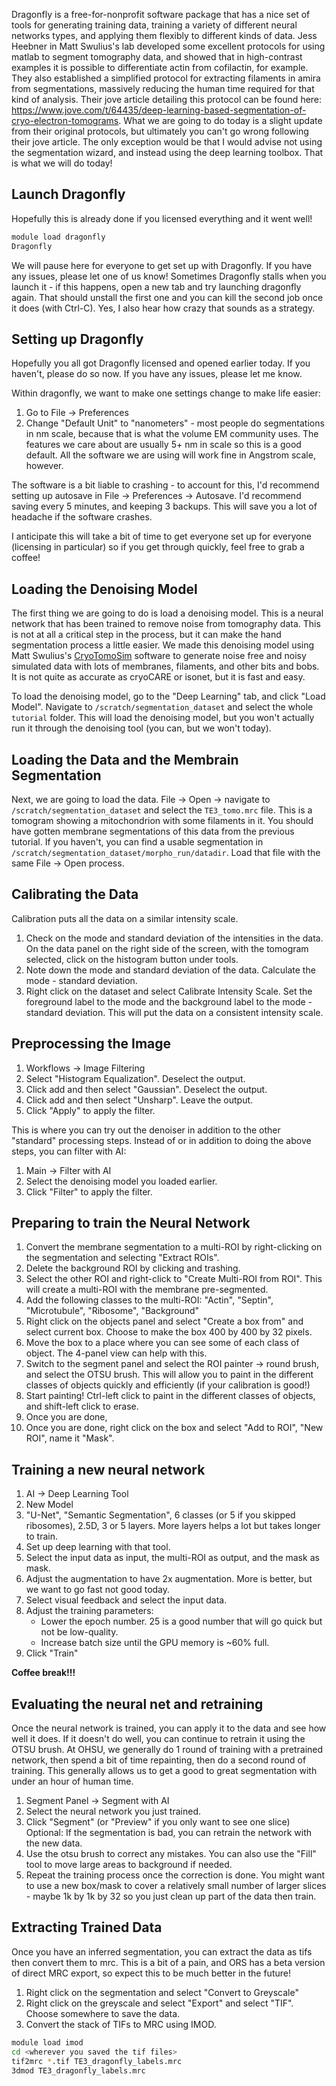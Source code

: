 Dragonfly is a free-for-nonprofit software package that has a nice set of tools for generating training data, training a variety of different neural networks types, and applying them flexibly to different kinds of data. Jess Heebner in Matt Swulius's lab developed some excellent protocols for using matlab to segment tomography data, and showed that in high-contrast examples it is possible to differentiate actin from cofilactin, for example. They also established a simplified protocol for extracting filaments in amira from segmentations, massively reducing the human time required for that kind of analysis. Their jove article detailing this protocol can be found here: https://www.jove.com/t/64435/deep-learning-based-segmentation-of-cryo-electron-tomograms. What we are going to do today is a slight update from their original protocols, but ultimately you can't go wrong following their jove article. The only exception would be that I would advise not using the segmentation wizard, and instead using the deep learning toolbox. That is what we will do today!

## Launch Dragonfly
Hopefully this is already done if you licensed everything and it went well!

```bash
module load dragonfly
Dragonfly
```

We will pause here for everyone to get set up with Dragonfly. If you have any issues, please let one of us know! Sometimes Dragonfly stalls when you launch it - if this happens, open a new tab and try launching dragonfly again. That should unstall the first one and you can kill the second job once it does (with Ctrl-C). Yes, I also hear how crazy that sounds as a strategy.

## Setting up Dragonfly

Hopefully you all got Dragonfly licensed and opened earlier today. If you haven't, please do so now. If you have any issues, please let me know. 

Within dragonfly, we want to make one settings change to make life easier:
1. Go to File -> Preferences
3. Change "Default Unit" to "nanometers" - most people do segmentations in nm scale, because that is what the volume EM community uses. The features we care about are usually 5+ nm in scale so this is a good default. All the software we are using will work fine in Angstrom scale, however.

The software is a bit liable to crashing - to account for this, I'd recommend setting up autosave in File -> Preferences -> Autosave. I'd recommend saving every 5 minutes, and keeping 3 backups. This will save you a lot of headache if the software crashes.

I anticipate this will take a bit of time to get everyone set up for everyone (licensing in particular) so if you get through quickly, feel free to grab a coffee!

## Loading the Denoising Model

The first thing we are going to do is load a denoising model. This is a neural network that has been trained to remove noise from tomography data. This is not at all a critical step in the process, but it can make the hand segmentation process a little easier. We made this denoising model using Matt Swulius's [CryoTomoSim](https://doi.org/10.1101/2023.04.28.538636) software to generate noise free and noisy simulated data with lots of membranes, filaments, and other bits and bobs. It is not quite as accurate as cryoCARE or isonet, but it is fast and easy.

To load the denoising model, go to the "Deep Learning" tab, and click "Load Model". Navigate to `/scratch/segmentation_dataset` and select the whole `tutorial` folder. This will load the denoising model, but you won't actually run it through the denoising tool (you can, but we won't today).

## Loading the Data and the Membrain Segmentation

Next, we are going to load the data. File -> Open -> navigate to `/scratch/segmentation_dataset` and select the `TE3_tomo.mrc` file. This is a tomogram showing a mitochondrion with some filaments in it. You should have gotten membrane segmentations of this data from the previous tutorial. If you haven't, you can find a usable segmentation in `/scratch/segmentation_dataset/morpho_run/datadir`. Load that file with the same File -> Open process.

## Calibrating the Data

Calibration puts all the data on a similar intensity scale. 

1. Check on the mode and standard deviation of the intensities in the data. On the data panel on the right side of the screen, with the tomogram selected, click on the histogram button under tools.
2. Note down the mode and standard deviation of the data. Calculate the mode - standard deviation.
3. Right click on the dataset and select Calibrate Intensity Scale. Set the foreground label to the mode and the background label to the mode - standard deviation. This will put the data on a consistent intensity scale.

## Preprocessing the Image

1. Workflows -> Image Filtering
2. Select "Histogram Equalization". Deselect the output.
3. Click add and then select "Gaussian". Deselect the output.
4. Click add and then select "Unsharp". Leave the output.
5. Click "Apply" to apply the filter.

This is where you can try out the denoiser in addition to the other "standard" processing steps. Instead of or in addition to doing the above steps, you can filter with AI:
1. Main -> Filter with AI
2. Select the denoising model you loaded earlier.
3. Click "Filter" to apply the filter.

## Preparing to train the Neural Network

1. Convert the membrane segmentation to a multi-ROI by right-clicking on the segmentation and selecting "Extract ROIs". 
2. Delete the background ROI by clicking and trashing.
3. Select the other ROI and right-click to "Create Multi-ROI from ROI". This will create a multi-ROI with the membrane pre-segmented.
4. Add the following classes to the multi-ROI: "Actin", "Septin", "Microtubule", "Ribosome", "Background"
5. Right click on the objects panel and select "Create a box from" and select current box. Choose to make the box 400 by 400 by 32 pixels.
6. Move the box to a place where you can see some of each class of object. The 4-panel view can help with this.
7. Switch to the segment panel and select the ROI painter -> round brush, and select the OTSU brush. This will allow you to paint in the different classes of objects quickly and efficiently (if your calibration is good!)
8. Start painting! Ctrl-left click to paint in the different classes of objects, and shift-left click to erase.
9. Once you are done, 
9. Once you are done, right click on the box and select "Add to ROI", "New ROI", name it "Mask".

## Training a new neural network

1. AI -> Deep Learning Tool
2. New Model
3. "U-Net", "Semantic Segmentation", 6 classes (or 5 if you skipped ribosomes), 2.5D, 3 or 5 layers. More layers helps a lot but takes longer to train. 
4. Set up deep learning with that tool.
5. Select the input data as input, the multi-ROI as output, and the mask as mask.
6. Adjust the augmentation to have 2x augmentation. More is better, but we want to go fast not good today.
7. Select visual feedback and select the input data.
8. Adjust the training parameters:
    * Lower the epoch number. 25 is a good number that will go quick but not be low-quality.
    * Increase batch size until the GPU memory is ~60% full.
9. Click "Train"

**Coffee break!!!**

## Evaluating the neural net and retraining
Once the neural network is trained, you can apply it to the data and see how well it does. If it doesn't do well, you can continue to retrain it using the OTSU brush. At OHSU, we generally do 1 round of training with a pretrained network, then spend a bit of time repainting, then do a second round of training. This generally allows us to get a good to great segmentation with under an hour of human time.
1. Segment Panel -> Segment with AI
2. Select the neural network you just trained.
3. Click "Segment" (or "Preview" if you only want to see one slice)
Optional: If the segmentation is bad, you can retrain the network with the new data.
4. Use the otsu brush to correct any mistakes. You can also use the "Fill" tool to move large areas to background if needed.
5. Repeat the training process once the correction is done. You might want to use a new box/mask to cover a relatively small number of larger slices - maybe 1k by 1k by 32 so you just clean up part of the data then train.


## Extracting Trained Data
Once you have an inferred segmentation, you can extract the data as tifs then convert them to mrc. This is a bit of a pain, and ORS has a beta version of direct MRC export, so expect this to be much better in the future!
1. Right click on the segmentation and select "Convert to Greyscale"
2. Right click on the greyscale and select "Export" and select "TIF". Choose somewhere to save the data.
3. Convert the stack of TIFs to MRC using IMOD.
```bash
module load imod
cd <wherever you saved the tif files>
tif2mrc *.tif TE3_dragonfly_labels.mrc
3dmod TE3_dragonfly_labels.mrc
```
